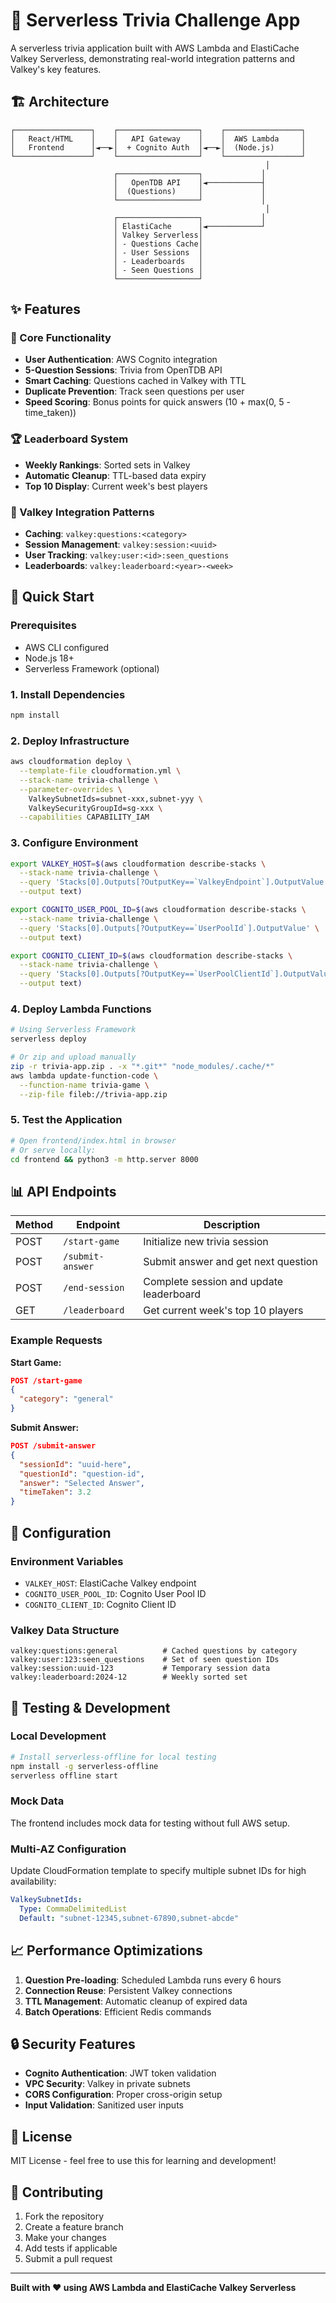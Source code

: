 # 🧠 Serverless Trivia Challenge App

A serverless trivia application built with AWS Lambda and ElastiCache Valkey Serverless, demonstrating real-world integration patterns and Valkey's key features.

## 🏗️ Architecture

```
┌─────────────────┐    ┌──────────────────┐    ┌─────────────────┐
│   React/HTML    │    │   API Gateway    │    │  AWS Lambda     │
│   Frontend      │◄──►│  + Cognito Auth  │◄──►│  (Node.js)      │
└─────────────────┘    └──────────────────┘    └─────────────────┘
                                                         │
                       ┌──────────────────┐             │
                       │   OpenTDB API    │◄────────────┤
                       │  (Questions)     │             │
                       └──────────────────┘             │
                                                         │
                       ┌──────────────────┐             │
                       │ ElastiCache      │◄────────────┘
                       │ Valkey Serverless│
                       │ - Questions Cache│
                       │ - User Sessions  │
                       │ - Leaderboards   │
                       │ - Seen Questions │
                       └──────────────────┘
```

## ✨ Features

### 🎯 Core Functionality
- **User Authentication**: AWS Cognito integration
- **5-Question Sessions**: Trivia from OpenTDB API
- **Smart Caching**: Questions cached in Valkey with TTL
- **Duplicate Prevention**: Track seen questions per user
- **Speed Scoring**: Bonus points for quick answers (10 + max(0, 5 - time_taken))

### 🏆 Leaderboard System
- **Weekly Rankings**: Sorted sets in Valkey
- **Automatic Cleanup**: TTL-based data expiry
- **Top 10 Display**: Current week's best players

### 🔧 Valkey Integration Patterns
- **Caching**: `valkey:questions:<category>`
- **Session Management**: `valkey:session:<uuid>`
- **User Tracking**: `valkey:user:<id>:seen_questions`
- **Leaderboards**: `valkey:leaderboard:<year>-<week>`

## 🚀 Quick Start

### Prerequisites
- AWS CLI configured
- Node.js 18+
- Serverless Framework (optional)

### 1. Install Dependencies
```bash
npm install
```

### 2. Deploy Infrastructure
```bash
aws cloudformation deploy \
  --template-file cloudformation.yml \
  --stack-name trivia-challenge \
  --parameter-overrides \
    ValkeySubnetIds=subnet-xxx,subnet-yyy \
    ValkeySecurityGroupId=sg-xxx \
  --capabilities CAPABILITY_IAM
```

### 3. Configure Environment
```bash
export VALKEY_HOST=$(aws cloudformation describe-stacks \
  --stack-name trivia-challenge \
  --query 'Stacks[0].Outputs[?OutputKey==`ValkeyEndpoint`].OutputValue' \
  --output text)

export COGNITO_USER_POOL_ID=$(aws cloudformation describe-stacks \
  --stack-name trivia-challenge \
  --query 'Stacks[0].Outputs[?OutputKey==`UserPoolId`].OutputValue' \
  --output text)

export COGNITO_CLIENT_ID=$(aws cloudformation describe-stacks \
  --stack-name trivia-challenge \
  --query 'Stacks[0].Outputs[?OutputKey==`UserPoolClientId`].OutputValue' \
  --output text)
```

### 4. Deploy Lambda Functions
```bash
# Using Serverless Framework
serverless deploy

# Or zip and upload manually
zip -r trivia-app.zip . -x "*.git*" "node_modules/.cache/*"
aws lambda update-function-code \
  --function-name trivia-game \
  --zip-file fileb://trivia-app.zip
```

### 5. Test the Application
```bash
# Open frontend/index.html in browser
# Or serve locally:
cd frontend && python3 -m http.server 8000
```

## 📊 API Endpoints

| Method | Endpoint | Description |
|--------|----------|-------------|
| POST | `/start-game` | Initialize new trivia session |
| POST | `/submit-answer` | Submit answer and get next question |
| POST | `/end-session` | Complete session and update leaderboard |
| GET | `/leaderboard` | Get current week's top 10 players |

### Example Requests

**Start Game:**
```json
POST /start-game
{
  "category": "general"
}
```

**Submit Answer:**
```json
POST /submit-answer
{
  "sessionId": "uuid-here",
  "questionId": "question-id",
  "answer": "Selected Answer",
  "timeTaken": 3.2
}
```

## 🔧 Configuration

### Environment Variables
- `VALKEY_HOST`: ElastiCache Valkey endpoint
- `COGNITO_USER_POOL_ID`: Cognito User Pool ID
- `COGNITO_CLIENT_ID`: Cognito Client ID

### Valkey Data Structure
```
valkey:questions:general          # Cached questions by category
valkey:user:123:seen_questions    # Set of seen question IDs
valkey:session:uuid-123           # Temporary session data
valkey:leaderboard:2024-12        # Weekly sorted set
```

## 🧪 Testing & Development

### Local Development
```bash
# Install serverless-offline for local testing
npm install -g serverless-offline
serverless offline start
```

### Mock Data
The frontend includes mock data for testing without full AWS setup.

### Multi-AZ Configuration
Update CloudFormation template to specify multiple subnet IDs for high availability:
```yaml
ValkeySubnetIds:
  Type: CommaDelimitedList
  Default: "subnet-12345,subnet-67890,subnet-abcde"
```

## 📈 Performance Optimizations

1. **Question Pre-loading**: Scheduled Lambda runs every 6 hours
2. **Connection Reuse**: Persistent Valkey connections
3. **TTL Management**: Automatic cleanup of expired data
4. **Batch Operations**: Efficient Redis commands

## 🔒 Security Features

- **Cognito Authentication**: JWT token validation
- **VPC Security**: Valkey in private subnets
- **CORS Configuration**: Proper cross-origin setup
- **Input Validation**: Sanitized user inputs

## 📝 License

MIT License - feel free to use this for learning and development!

## 🤝 Contributing

1. Fork the repository
2. Create a feature branch
3. Make your changes
4. Add tests if applicable
5. Submit a pull request

---

**Built with ❤️ using AWS Lambda and ElastiCache Valkey Serverless**
